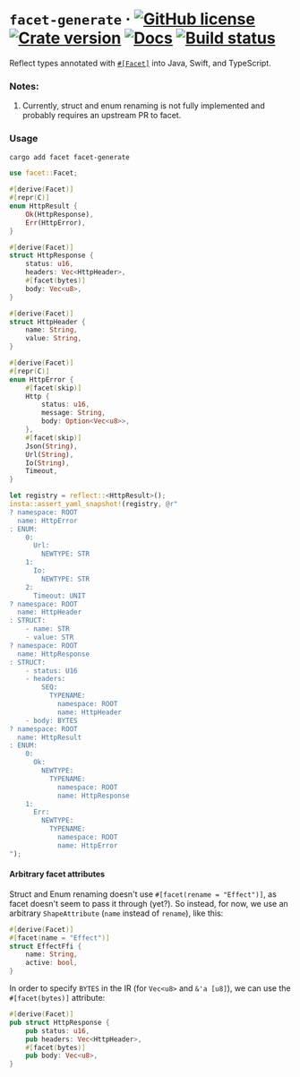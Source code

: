 # `facet-generate` &middot; [![GitHub license](https://img.shields.io/github/license/redbadger/facet-generate?color=blue)](https://github.com/redbadger/facet-generate/blob/master/LICENSE) [![Crate version](https://img.shields.io/crates/v/facet-generate.svg)](https://crates.io/crates/facet-generate) [![Docs](https://img.shields.io/badge/docs.rs-facet_generate-green)](https://docs.rs/facet-generate/) [![Build status](https://img.shields.io/github/actions/workflow/status/redbadger/facet-generate/build.yaml)](https://github.com/redbadger/facet-generate/actions)

Reflect types annotated with [`#[Facet]`](https://crates.io/crates/facet) into Java, Swift, and TypeScript.

### Notes:
1. Currently, struct and enum renaming is not fully implemented and probably requires an upstream PR to facet.

### Usage

```sh
cargo add facet facet-generate
```

```rust
use facet::Facet;

#[derive(Facet)]
#[repr(C)]
enum HttpResult {
    Ok(HttpResponse),
    Err(HttpError),
}

#[derive(Facet)]
struct HttpResponse {
    status: u16,
    headers: Vec<HttpHeader>,
    #[facet(bytes)]
    body: Vec<u8>,
}

#[derive(Facet)]
struct HttpHeader {
    name: String,
    value: String,
}

#[derive(Facet)]
#[repr(C)]
enum HttpError {
    #[facet(skip)]
    Http {
        status: u16,
        message: String,
        body: Option<Vec<u8>>,
    },
    #[facet(skip)]
    Json(String),
    Url(String),
    Io(String),
    Timeout,
}

let registry = reflect::<HttpResult>();
insta::assert_yaml_snapshot!(registry, @r"
? namespace: ROOT
  name: HttpError
: ENUM:
    0:
      Url:
        NEWTYPE: STR
    1:
      Io:
        NEWTYPE: STR
    2:
      Timeout: UNIT
? namespace: ROOT
  name: HttpHeader
: STRUCT:
    - name: STR
    - value: STR
? namespace: ROOT
  name: HttpResponse
: STRUCT:
    - status: U16
    - headers:
        SEQ:
          TYPENAME:
            namespace: ROOT
            name: HttpHeader
    - body: BYTES
? namespace: ROOT
  name: HttpResult
: ENUM:
    0:
      Ok:
        NEWTYPE:
          TYPENAME:
            namespace: ROOT
            name: HttpResponse
    1:
      Err:
        NEWTYPE:
          TYPENAME:
            namespace: ROOT
            name: HttpError
");
```

#### Arbitrary facet attributes

Struct and Enum renaming doesn't use `#[facet(rename = "Effect")]`, as facet doesn't seem to pass it through (yet?). So instead, for now, we use an arbitrary `ShapeAttribute` (`name` instead of `rename`), like this:

```rust
#[derive(Facet)]
#[facet(name = "Effect")]
struct EffectFfi {
    name: String,
    active: bool,
}
```

In order to specify `BYTES` in the IR (for `Vec<u8>` and `&'a [u8]`), we can use the `#[facet(bytes)]` attribute:

```rust
#[derive(Facet)]
pub struct HttpResponse {
    pub status: u16,
    pub headers: Vec<HttpHeader>,
    #[facet(bytes)]
    pub body: Vec<u8>,
}
```
